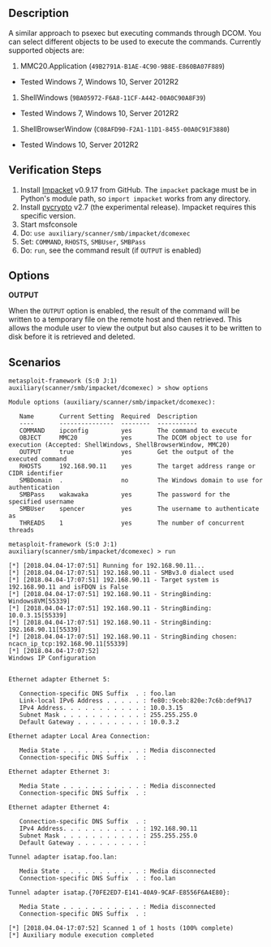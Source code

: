 ## Description

A similar approach to psexec but executing commands through DCOM.
You can select different objects to be used to execute the commands.
Currently supported objects are:

1. MMC20.Application (`49B2791A-B1AE-4C90-9B8E-E860BA07F889`)
  - Tested Windows 7, Windows 10, Server 2012R2
1. ShellWindows (`9BA05972-F6A8-11CF-A442-00A0C90A8F39`)
  - Tested Windows 7, Windows 10, Server 2012R2
1. ShellBrowserWindow (`C08AFD90-F2A1-11D1-8455-00A0C91F3880`)
  - Tested Windows 10, Server 2012R2

## Verification Steps

1. Install [Impacket][1] v0.9.17 from GitHub. The `impacket` package must be in
   Python's module path, so `import impacket` works from any directory.
1. Install [pycrypto][2] v2.7 (the experimental release). Impacket requires this
   specific version.
1. Start msfconsole
1. Do: `use auxiliary/scanner/smb/impacket/dcomexec`
1. Set: `COMMAND`, `RHOSTS`, `SMBUser`, `SMBPass`
1. Do: `run`, see the command result (if `OUTPUT` is enabled)

## Options

  **OUTPUT**
  
  When the `OUTPUT` option is enabled, the result of the command will be written
  to a temporary file on the remote host and then retrieved. This allows the
  module user to view the output but also causes it to be written to disk before
  it is retrieved and deleted.

## Scenarios

```
metasploit-framework (S:0 J:1) auxiliary(scanner/smb/impacket/dcomexec) > show options 

Module options (auxiliary/scanner/smb/impacket/dcomexec):

   Name       Current Setting  Required  Description
   ----       ---------------  --------  -----------
   COMMAND    ipconfig         yes       The command to execute
   OBJECT     MMC20            yes       The DCOM object to use for execution (Accepted: ShellWindows, ShellBrowserWindow, MMC20)
   OUTPUT     true             yes       Get the output of the executed command
   RHOSTS     192.168.90.11    yes       The target address range or CIDR identifier
   SMBDomain  .                no        The Windows domain to use for authentication
   SMBPass    wakawaka         yes       The password for the specified username
   SMBUser    spencer          yes       The username to authenticate as
   THREADS    1                yes       The number of concurrent threads

metasploit-framework (S:0 J:1) auxiliary(scanner/smb/impacket/dcomexec) > run

[*] [2018.04.04-17:07:51] Running for 192.168.90.11...
[*] [2018.04.04-17:07:51] 192.168.90.11 - SMBv3.0 dialect used
[*] [2018.04.04-17:07:51] 192.168.90.11 - Target system is 192.168.90.11 and isFDQN is False
[*] [2018.04.04-17:07:51] 192.168.90.11 - StringBinding: Windows8VM[55339]
[*] [2018.04.04-17:07:51] 192.168.90.11 - StringBinding: 10.0.3.15[55339]
[*] [2018.04.04-17:07:51] 192.168.90.11 - StringBinding: 192.168.90.11[55339]
[*] [2018.04.04-17:07:51] 192.168.90.11 - StringBinding chosen: ncacn_ip_tcp:192.168.90.11[55339]
[*] [2018.04.04-17:07:52] 
Windows IP Configuration


Ethernet adapter Ethernet 5:

   Connection-specific DNS Suffix  . : foo.lan
   Link-local IPv6 Address . . . . . : fe80::9ceb:820e:7c6b:def9%17
   IPv4 Address. . . . . . . . . . . : 10.0.3.15
   Subnet Mask . . . . . . . . . . . : 255.255.255.0
   Default Gateway . . . . . . . . . : 10.0.3.2

Ethernet adapter Local Area Connection:

   Media State . . . . . . . . . . . : Media disconnected
   Connection-specific DNS Suffix  . : 

Ethernet adapter Ethernet 3:

   Media State . . . . . . . . . . . : Media disconnected
   Connection-specific DNS Suffix  . : 

Ethernet adapter Ethernet 4:

   Connection-specific DNS Suffix  . : 
   IPv4 Address. . . . . . . . . . . : 192.168.90.11
   Subnet Mask . . . . . . . . . . . : 255.255.255.0
   Default Gateway . . . . . . . . . : 

Tunnel adapter isatap.foo.lan:

   Media State . . . . . . . . . . . : Media disconnected
   Connection-specific DNS Suffix  . : foo.lan

Tunnel adapter isatap.{70FE2ED7-E141-40A9-9CAF-E8556F6A4E80}:

   Media State . . . . . . . . . . . : Media disconnected
   Connection-specific DNS Suffix  . : 

[*] [2018.04.04-17:07:52] Scanned 1 of 1 hosts (100% complete)
[*] Auxiliary module execution completed
```

[1]: https://github.com/CoreSecurity/impacket
[2]: https://www.dlitz.net/software/pycrypto/
